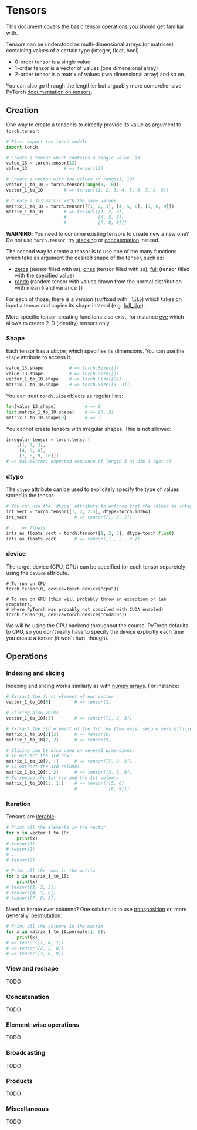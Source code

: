 # Tensors

This document covers the basic tensor operations you should get familiar with.

Tensors can be understood as multi-dimensional arrays (or matrices) containing
values of a certain type (integer, float, bool).
* 0-order tensor is a single value 
* 1-order tensor is a vector of values (one dimensional array)
* 2-order tensor is a matrix of values (two dimensional array)
and so on.

You can also go through the lengthier but arguably more comprehensive PyTorch
[documentation on tensors](https://pytorch.org/docs/stable/tensors.html).

## Creation

One way to create a tensor is to directly provide its value as argument to
`torch.tensor`:
```python
# First import the torch module
import torch

# Create a tensor which contains a single value `13`
value_13 = torch.tensor(13)
value_13              # => tensor(13)

# Create a vector with the values in range(1, 10)
vector_1_to_10 = torch.tensor(range(1, 10))
vector_1_to_10        # => tensor([1, 2, 3, 4, 5, 6, 7, 8, 9])

# Create a 3x3 matrix with the same values
matrix_1_to_10 = torch.tensor([[1, 2, 3], [4, 5, 6], [7, 8, 9]])
matrix_1_to_10        # => tensor([[1, 2, 3],
                      #            [4, 5, 6],
                      #            [7, 8, 9]])
```

<!--
You can also create tensors of higher dimensions (e.g. ,,cubes'' of values),
but we will not need this functionality today.
-->

**WARNING**:  You need to combine existing tensors to create new a new one?
Do not use `torch.tensor`, try
[stacking](https://pytorch.org/docs/1.6.0/generated/torch.stack.html?highlight=stack#torch.stack)
or
[concatenation](https://pytorch.org/docs/1.6.0/generated/torch.cat.html?highlight=cat#torch.cat)
instead.
<!---
Otherwise, [backpropagation](#backpropagation) may not work.
-->

The second way to create a tensor is to use one of the many functions which
take as argument the desired shape of the tensor, such as:
* [zeros](https://pytorch.org/docs/1.6.0/generated/torch.zeros.html?highlight=zeros#torch.zeros) (tensor filled with `0`s), [ones](https://pytorch.org/docs/1.6.0/generated/torch.ones.html?highlight=ones#torch.ones) (tensor filled with `1`s), [full](https://pytorch.org/docs/1.6.0/generated/torch.full.html?highlight=full#torch.full) (tensor filled with the specified value)
* [randn](https://pytorch.org/docs/1.6.0/generated/torch.randn.html?highlight=randn#torch.randn)
  (random tensor with values drawn from the normal distribution with mean `0` and variance `1`)

For each of those, there is a version (suffixed with `_like`) which takes on input a tensor and copies its shape instead (e.g. [full_like](https://pytorch.org/docs/1.6.0/generated/torch.full_like.html?highlight=full#torch.full_like)).

More specific tensor-creating functions also exist, for instance [eye](https://pytorch.org/docs/1.6.0/generated/torch.eye.html?highlight=eye#torch.eye) which allows to create 2-D (identity) tensors only. 


### Shape

Each tensor has a *shape*, which specifies its dimensions.  You can use the
`shape` attribute to access it.
```python
value_13.shape          # => torch.Size([])
value_13.shape          # => torch.Size([])
vector_1_to_10.shape    # => torch.Size([9])
matrix_1_to_10.shape    # => torch.Size([3, 3])
```

You can treat `torch.Size` objects as regular lists:
```python
len(value_13.shape)           # => 0
list(matrix_1_to_10.shape)    # => [3, 3]
matrix_1_to_10.shape[0]       # => 3
```

You cannot create tensors with irregular shapes.  This is not allowed:
```python
irregular_tensor = torch.tensor(
    [[1, 2, 3], 
     [4, 5, 6],
     [7, 8, 9, 10]])
# => ValueError: expected sequence of length 3 at dim 1 (got 4)
```

### dtype

The `dtype` attribute can be used to explicitely specify the type of values
stored in the tensor.
```python
# You can use the `dtype` attribute to enforce that the values be integers
int_vect = torch.tensor([1, 2, 2.5], dtype=torch.int64)
int_vect                  # => tensor([1, 2, 2])

# ... or floats
ints_as_floats_vect = torch.tensor([1, 2, 3], dtype=torch.float)
ints_as_floats_vect       # => tensor([1., 2., 3.])
```

<!---
TODO: bools, the `a = torch.randn(4, 2) < 0` syntax.
-->

### device

The target device (CPU, GPU) can be specified for each tensor separetely using
the `device` attribute.
```pyhon
# To run on CPU 
torch.tensor(0, device=torch.device("cpu"))

# To run on GPU (this will probably throw an exception on lab computers,
# where PyTorch was probably not compiled with CUDA enabled)
torch.tensor(0, device=torch.device("cuda:0"))
```
We will be using the CPU backend throughout the course.  PyTorch defaults to
CPU, so you don't really have to specify the device explicitly each time you
create a tensor (it won't hurt, though).

<!--
### Randomness

The `torch` module provides its own set of functions which allow to create
random tensors.  The main one is
[randn](https://pytorch.org/docs/stable/torch.html?highlight=randn#torch.randn),
which creates a tensor of the given shape with values drawn from the normal
distirubion (with mean `0` and variance `1`).
```python
# To get reproducible runs, set the randomness seed manually
torch.manual_seed(0)

# To create a 3x3 matrix, provide the shape as subsequent positional arguments
torch.randn(3, 3)
# tensor([[ 1.5410, -0.2934, -2.1788],
#         [ 0.5684, -1.0845, -1.3986],
#         [ 0.4033,  0.8380, -0.7193]])

# You can also provide a list
torch.manual_seed(0)
torch.randn([3, 3])
# tensor([[ 1.5410, -0.2934, -2.1788],
#         [ 0.5684, -1.0845, -1.3986],
#         [ 0.4033,  0.8380, -0.7193]])
```

*Note*: The way you initialize the parameters is actually pretty important.
Different initialization strategies work best for different architectures, and
the best strategies have been often determined empirically (based on trial and
error).  This is not particularly elegant, but deep learning is a lot about
finding the right balance between accuracy and speed, not necessarily elegance.
-->


<!--
### requires\_grad

In your typical PyTorch model, some of the tensors represent the parameters of
the model, others are the result of intermediate calculations.  For those that
represent parameters, use `requires_grad=True` when you create them.
```python
# A tensor parameter vector with five 0 floats
param_vect = torch.tensor([0.0 for _ in range(5)], requires_grad=True)
param_vect                # => tensor([0., 0., 0., 0., 0.], requires_grad=True)

# But typically you will want to randomly initialize your parameter tensor
param_vect = torch.randn([5], requires_grad=True)
param_vect		  # => tensor([-0.4062, -0.0975,  1.2838, -1.4413,  0.5867], requires_grad=True)
```

The reasons for using `requires_grad=True` are shortly explained below, in the
[Backpropagation](#backpropagation) section.
-->



## Operations

<!--
Below you can find a list of basic tensor operations should be sufficient to
build a large variety of different architectures (for example, a feed-forward
network).
-->

### Indexing and slicing

Indexing and slicing works similarly as with [numpy
arrays](https://www.pythoninformer.com/python-libraries/numpy/index-and-slice).
For instance:
```python
# Extract the first element of our vector
vector_1_to_10[0]         # => tensor(1)

# Slicing also works
vector_1_to_10[:3]        # => tensor([1, 2, 3])

# Extract the 3rd element of the 3rd row (two ways, second more efficient)
matrix_1_to_10[2][2]      # => tensor(9)
matrix_1_to_10[2, 2]      # => tensor(9)

# Slicing can be also used on several dimensions;
# To extract the 3rd row:
matrix_1_to_10[2, :]      # => tensor([7, 8, 9])
# To extract the 3rd column:
matrix_1_to_10[:, 2]      # => tensor([3, 6, 9])
# To remove the 1st row and the 1st column:
matrix_1_to_10[1:, 1:]    # => tensor([[5, 6],
                          #            [8, 9]])
```

### Iteration

Tensors are
[iterable](https://docs.python.org/3.8/glossary.html#term-iterable):
```python
# Print all the elements in the vector
for x in vector_1_to_10:
    print(x)
# tensor(1)
# tensor(2)
# ...
# tensor(9)

# Print all the rows in the matrix
for x in matrix_1_to_10:
    print(x)
# tensor([1, 2, 3])
# tensor([4, 5, 6])
# tensor([7, 8, 9])
```

Need to iterate over columns?  One solution is to use
[transposition](https://pytorch.org/docs/1.6.0/generated/torch.t.html?highlight=t#torch.t)
or, more generally,
[permutation](https://pytorch.org/docs/1.6.0/tensors.html?highlight=permute#torch.Tensor.permute):
```python
# Print all the columns in the matrix
for x in matrix_1_to_10.permute(1, 0):
    print(x)
# => tensor([1, 4, 7])
# => tensor([2, 5, 8])
# => tensor([3, 6, 9])
```

### View and reshape

TODO

### Concatenation

TODO

### Element-wise operations

TODO

### Broadcasting

TODO

### Products

TODO

### Miscellaneous

TODO
